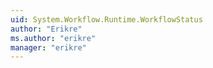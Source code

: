 ```yaml
---
uid: System.Workflow.Runtime.WorkflowStatus
author: "Erikre"
ms.author: "erikre"
manager: "erikre"
---
```

